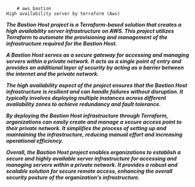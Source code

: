         # aws_bastion
    High availability server by terraform (Aws)
    
   

   ***The Bastion Host project is a Terraform-based solution that creates a high availability server infrastructure on AWS. This project utilizes Terraform to automate the provisioning and management of the infrastructure required for the Bastion Host.***
    
***A Bastion Host serves as a secure gateway for accessing and managing servers within a private network. It acts as a single point of entry and provides an additional layer of security by acting as a barrier between the internet and the private network.***

***The high availability aspect of the project ensures that the Bastion Host infrastructure is resilient and can handle failures without disruption. It typically involves deploying multiple instances across different availability zones to achieve redundancy and fault tolerance.***

***By deploying the Bastion Host infrastructure through Terraform, organizations can easily create and manage a secure access point to their private network. It simplifies the process of setting up and maintaining the infrastructure, reducing manual effort and increasing operational efficiency.***

***Overall, the Bastion Host project enables organizations to establish a secure and highly available server infrastructure for accessing and managing servers within a private network. It provides a robust and scalable solution for secure remote access, enhancing the overall security posture of the organization's infrastructure.***
